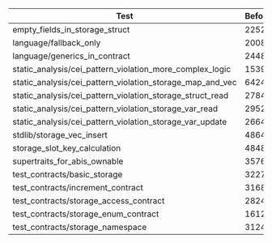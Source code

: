 | Test | Before | After | Percentage |
|------|--------|-------|------------|
| empty_fields_in_storage_struct | 22528 | 21768 | 3.37% |
| language/fallback_only | 2008 | 1944 | 3.19% |
| language/generics_in_contract | 2448 | 2400 | 1.96% |
| static_analysis/cei_pattern_violation_more_complex_logic | 15392 | 15064 | 2.13% |
| static_analysis/cei_pattern_violation_storage_map_and_vec | 6424 | 6224 | 3.11% |
| static_analysis/cei_pattern_violation_storage_struct_read | 2784 | 2760 | 0.86% |
| static_analysis/cei_pattern_violation_storage_var_read | 2952 | 2928 | 0.81% |
| static_analysis/cei_pattern_violation_storage_var_update | 2664 | 2648 | 0.60% |
| stdlib/storage_vec_insert | 4864 | 4816 | 0.99% |
| storage_slot_key_calculation | 4848 | 4856 | -0.17% |
| supertraits_for_abis_ownable | 3576 | 3536 | 1.12% |
| test_contracts/basic_storage | 32272 | 31720 | 1.71% |
| test_contracts/increment_contract | 3168 | 2984 | 5.81% |
| test_contracts/storage_access_contract | 28248 | 26720 | 5.41% |
| test_contracts/storage_enum_contract | 16128 | 13736 | 14.83% |
| test_contracts/storage_namespace | 31248 | 30648 | 1.92% |

